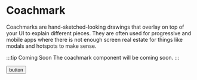 # Coachmark

Coachmarks are hand-sketched-looking drawings that overlay on top of your UI to explain different pieces. They are often used for progressive and mobile apps where there is not enough screen real estate for things like modals and hotspots to make sense.

:::tip Coming Soon
The coachmark component will be coming soon.
:::

<div class="example">
  <button id="coachmark-demo">button</button>
</div>

<script>
export default {
  props: ['slot-key'],
  mounted() {
    new Onboardist.UI.Coachmark({
      attach: '#coachmark-demo',
      content: 'Testing coachmarks',
    });
  },
};
</script>